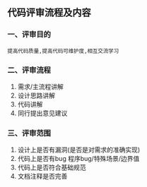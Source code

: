 代码评审流程及内容
-----------
### 一、评审目的
    提高代码质量,提高代码可维护度,相互交流学习
### 二、评审流程
   1. 需求/主流程讲解 
   2. 设计思路讲解
   3. 代码讲解
   4. 同行提出意见建议
### 三、评审范围
   1. 设计上是否有漏洞(是否是对需求的准确实现)
   2. 代码上是否有bug 程序bug/特殊场景/边界值
   3. 代码上是否符合基础规范
   4. 文档注释是否完善
      
      
   
   
    